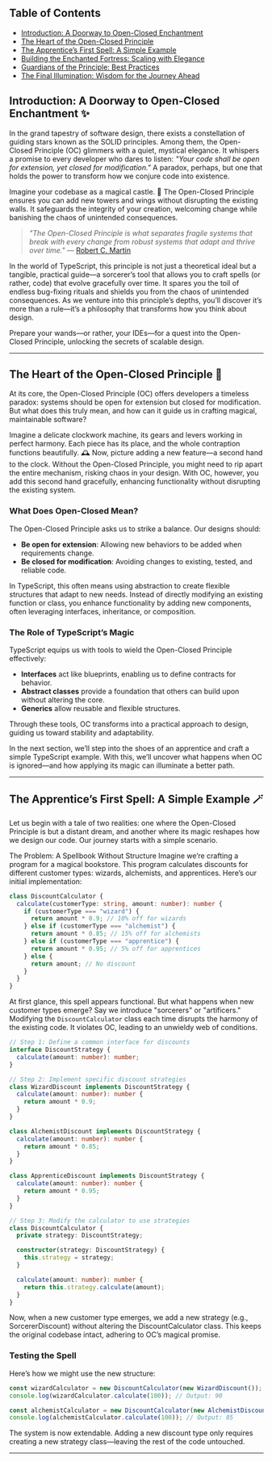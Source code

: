 ## Table of Contents
- [Introduction: A Doorway to Open-Closed Enchantment](#intro)
- [The Heart of the Open-Closed Principle](#core)
- [The Apprentice’s First Spell: A Simple Example](#example)
- [Building the Enchanted Fortress: Scaling with Elegance](#refactor)
- [Guardians of the Principle: Best Practices](#benefits)
- [The Final Illumination: Wisdom for the Journey Ahead](#conclusion)

<a id="intro"></a>
## Introduction: A Doorway to Open-Closed Enchantment ✨

In the grand tapestry of software design, there exists a constellation of guiding stars known as the SOLID principles. Among them, the Open-Closed Principle (OC) glimmers with a quiet, mystical elegance. It whispers a promise to every developer who dares to listen: _"Your code shall be open for extension, yet closed for modification."_ A paradox, perhaps, but one that holds the power to transform how we conjure code into existence.

Imagine your codebase as a magical castle. 🏰 The Open-Closed Principle ensures you can add new towers and wings without disrupting the existing walls. It safeguards the integrity of your creation, welcoming change while banishing the chaos of unintended consequences.

>_"The Open-Closed Principle is what separates fragile systems that break with every change from robust systems that adapt and thrive over time."_ — [Robert C. Martin](https://en.wikipedia.org/wiki/Robert_C._Martin)

In the world of TypeScript, this principle is not just a theoretical ideal but a tangible, practical guide—a sorcerer’s tool that allows you to craft spells (or rather, code) that evolve gracefully over time. It spares you the toil of endless bug-fixing rituals and shields you from the chaos of unintended consequences. As we venture into this principle’s depths, you’ll discover it’s more than a rule—it’s a philosophy that transforms how you think about design.

Prepare your wands—or rather, your IDEs—for a quest into the Open-Closed Principle, unlocking the secrets of scalable design.

---

<a id="core"></a>
## The Heart of the Open-Closed Principle 🌟

At its core, the Open-Closed Principle (OC) offers developers a timeless paradox: systems should be open for extension but closed for modification. But what does this truly mean, and how can it guide us in crafting magical, maintainable software?

Imagine a delicate clockwork machine, its gears and levers working in perfect harmony. Each piece has its place, and the whole contraption functions beautifully. 🕰️ Now, picture adding a new feature—a second hand to the clock. Without the Open-Closed Principle, you might need to rip apart the entire mechanism, risking chaos in your design. With OC, however, you add this second hand gracefully, enhancing functionality without disrupting the existing system.

### What Does Open-Closed Mean?
The Open-Closed Principle asks us to strike a balance. Our designs should:
- **Be open for extension**: Allowing new behaviors to be added when requirements change.
- **Be closed for modification**: Avoiding changes to existing, tested, and reliable code.

In TypeScript, this often means using abstraction to create flexible structures that adapt to new needs. Instead of directly modifying an existing function or class, you enhance functionality by adding new components, often leveraging interfaces, inheritance, or composition.

### The Role of TypeScript’s Magic
TypeScript equips us with tools to wield the Open-Closed Principle effectively:
- **Interfaces** act like blueprints, enabling us to define contracts for behavior.
- **Abstract classes** provide a foundation that others can build upon without altering the core.
- **Generics** allow reusable and flexible structures.

Through these tools, OC transforms into a practical approach to design, guiding us toward stability and adaptability.

In the next section, we’ll step into the shoes of an apprentice and craft a simple TypeScript example. With this, we’ll uncover what happens when OC is ignored—and how applying its magic can illuminate a better path.

---

## The Apprentice’s First Spell: A Simple Example 🪄

Let us begin with a tale of two realities: one where the Open-Closed Principle is but a distant dream, and another where its magic reshapes how we design our code. Our journey starts with a simple scenario.

The Problem: A Spellbook Without Structure
Imagine we’re crafting a program for a magical bookstore. This program calculates discounts for different customer types: wizards, alchemists, and apprentices. Here’s our initial implementation:

```typescript
class DiscountCalculator {
  calculate(customerType: string, amount: number): number {
    if (customerType === "wizard") {
      return amount * 0.9; // 10% off for wizards
    } else if (customerType === "alchemist") {
      return amount * 0.85; // 15% off for alchemists
    } else if (customerType === "apprentice") {
      return amount * 0.95; // 5% off for apprentices
    } else {
      return amount; // No discount
    }
  }
}
```

At first glance, this spell appears functional. But what happens when new customer types emerge? Say we introduce "sorcerers" or "artificers." Modifying the `DiscountCalculator` class each time disrupts the harmony of the existing code. It violates OC, leading to an unwieldy web of conditions.

```typescript
// Step 1: Define a common interface for discounts
interface DiscountStrategy {
  calculate(amount: number): number;
}

// Step 2: Implement specific discount strategies
class WizardDiscount implements DiscountStrategy {
  calculate(amount: number): number {
    return amount * 0.9;
  }
}

class AlchemistDiscount implements DiscountStrategy {
  calculate(amount: number): number {
    return amount * 0.85;
  }
}

class ApprenticeDiscount implements DiscountStrategy {
  calculate(amount: number): number {
    return amount * 0.95;
  }
}

// Step 3: Modify the calculator to use strategies
class DiscountCalculator {
  private strategy: DiscountStrategy;

  constructor(strategy: DiscountStrategy) {
    this.strategy = strategy;
  }

  calculate(amount: number): number {
    return this.strategy.calculate(amount);
  }
}
```

Now, when a new customer type emerges, we add a new strategy (e.g., SorcererDiscount) without altering the DiscountCalculator class. This keeps the original codebase intact, adhering to OC’s magical promise.

### Testing the Spell
Here’s how we might use the new structure:

```typescript
const wizardCalculator = new DiscountCalculator(new WizardDiscount());
console.log(wizardCalculator.calculate(100)); // Output: 90

const alchemistCalculator = new DiscountCalculator(new AlchemistDiscount());
console.log(alchemistCalculator.calculate(100)); // Output: 85
```

The system is now extendable. Adding a new discount type only requires creating a new strategy class—leaving the rest of the code untouched.

---

